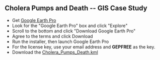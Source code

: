 Cholera Pumps and Death -- GIS Case Study
-----------------------------------------

* Get [Google Earth Pro](https://www.google.com/earth/)
 * Look for the "Google Earth Pro" box and click "Explore"
 * Scroll to the bottom and click "Download Google Earth Pro"
 * Agree to the terms and click Download
 * Run the installer, then launch Google Earth Pro
* For the license key, use your email address and **GEPFREE** as the key.
* Download the [Cholera\_Pumps\_Death.kml](http://github.com/cariseterravion/nylf-2015/gis-lab/Cholera_Pumps_Death.kml)
